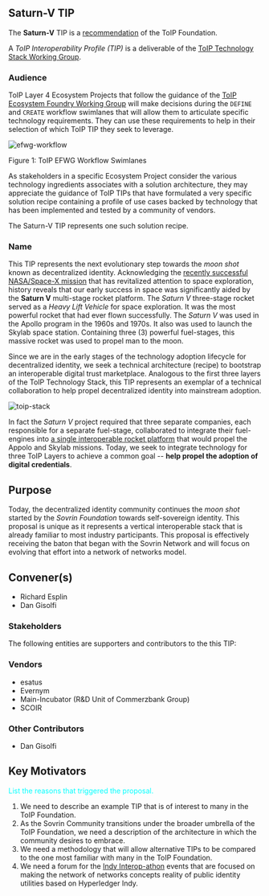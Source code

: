 
## Saturn-V TIP

The __Saturn-V__ TIP is a [recommendation](https://trustoverip.github.io/deliverables/process/work_products/#recommendations) of the ToIP Foundation.

A _ToIP Interoperability Profile (TIP)_ is a deliverable of the [ToIP Technology Stack Working Group](https://wiki.trustoverip.org/display/HOME/Technology+Stack+Working+Group).

### Audience
ToIP Layer 4 Ecosystem Projects that follow the guidance of the [ToIP Ecosystem Foundry Working Group](https://wiki.trustoverip.org/display/HOME/EFWG+Concepts+and+Workflow)
will make decisions during the `DEFINE` and `CREATE` workflow swimlanes that will allow them to articulate specific technology requirements. They can use these requirements to help in their selection of which ToIP TIP they seek to leverage.

![efwg-workflow](https://wiki.trustoverip.org/download/attachments/66178/image007.png?version=1&modificationDate=1602127966314&api=v2)

Figure 1: ToIP EFWG Workflow Swimlanes

As stakeholders in a specific Ecosystem Project consider the various technology ingredients associates with a solution architecture, they may appreciate the guidance of ToIP TIPs that have formulated a very specific solution recipe containing a profile of use cases backed by technology that has been implemented and tested by a community of vendors.

The Saturn-V TIP represents one such solution recipe.

### Name
This TIP represents the next evolutionary step towards the *moon shot* known as decentralized identity. Acknowledging the [recently successful NASA/Space-X mission](https://www.cnet.com/news/spacex-splashdown-replay-see-nasa-astronauts-safely-return-to-earth-from-iss/) that has revitalized attention to space exploration, history reveals that our early success in space was significantly aided by the **Saturn V** multi-stage rocket platform. The *Saturn V* three-stage rocket served as a *Heavy Lift Vehicle* for space exploration. It was the most powerful rocket that had ever flown successfully. The *Saturn V* was used in the Apollo program in the 1960s and 1970s. It also was used to launch the Skylab space station.  Containing three (3) powerful fuel-stages, this massive rocket was used to propel man to the moon.

Since we are in the early stages of the technology adoption lifecycle for decentralized identity, we seek a technical architecture (recipe) to bootstrap an interoperable digital trust marketplace. Analogous to the first three layers of the ToIP Technology Stack, this TIP represents an exemplar of a technical collaboration to help propel decentralized identity into mainstream adoption.

![toip-stack](https://trustoverip.github.io/WP0010-toip-foundation-whitepaper/images/toip_layer4.png)

In fact the *Saturn V* project required that three separate companies, each responsible for a separate fuel-stage, collaborated to integrate their fuel-engines into [a single interoperable rocket platform](https://www.space.com/18422-apollo-saturn-v-moon-rocket-nasa-infographic.html) that would propel the Appolo and Skylab missions. Today, we seek to integrate technology for three ToIP Layers to achieve a common goal -- **help propel the adoption of digital credentials**.

## Purpose
Today, the decentralized identity community continues the *moon shot* started by the *Sovrin Foundation* towards self-sovereign identity. This proposal is unique as it represents a vertical interoperable stack that is already familiar to most industry participants. This proposal is effectively receiving the baton that began with the Sovrin Network and will focus on evolving that effort into a network of networks model.  

## Convener(s)

* Richard Esplin
* Dan Gisolfi

### Stakeholders
The following entities are supporters and contributors to the this TIP:

### Vendors

* esatus
* Evernym
* Main-Incubator (R&D Unit of Commerzbank Group)
* SCOIR

### Other Contributors

* Dan Gisolfi

## Key Motivators
<font color='cyan'>List the reasons that triggered the proposal.</font>

1. We need to describe an example TIP that is of interest to many in the ToIP Foundation.
2. As the Sovrin Community transitions under the broader umbrella of the ToIP Foundation, we need a description of the architecture in which the community desires to embrace.   
3. We need a methodology that will allow alternative TIPs to be compared to the one most familiar with many in the ToIP Foundation.
4. We need a forum for the
[Indy Interop-athon](https://wiki.hyperledger.org/pages/viewpage.action?pageId=36734079) events that are focused on making the network of networks concepts reality of public identity utilities based on Hyperledger Indy.
